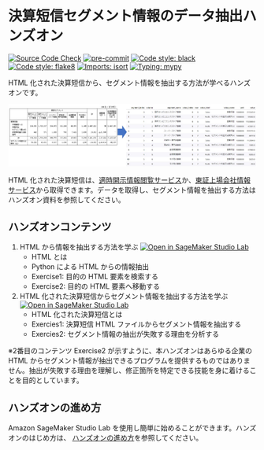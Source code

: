 # 決算短信セグメント情報のデータ抽出ハンズオン

[![Source Code Check](https://github.com/JapanExchangeGroup/FinancialResultsHTML-DataExtraction/actions/workflows/ci.yml/badge.svg)](https://github.com/JapanExchangeGroup/FinancialResultsHTML-DataExtraction/actions/workflows/ci.yml)
[![pre-commit](https://img.shields.io/badge/pre--commit-enabled-brightgreen?logo=pre-commit&logoColor=white)](https://github.com/pre-commit/pre-commit)
[![Code style: black](https://img.shields.io/badge/code%20style-black-000000.svg)](https://github.com/psf/black)
[![Code style: flake8](https://img.shields.io/badge/code%20style-flake8-black)](https://github.com/PyCQA/flake8)
[![Imports: isort](https://img.shields.io/badge/%20imports-isort-%231674b1?style=flat&labelColor=ef8336)](https://pycqa.github.io/isort/)
[![Typing: mypy](https://img.shields.io/badge/typing-mypy-blue)](https://github.com/python/mypy)


HTML 化された決算短信から、セグメント情報を抽出する方法が学べるハンズオンです。

![top.jpg](notebooks/images/top.jpg)

HTML 化された決算短信は、[適時開示情報閲覧サービス](https://www.release.tdnet.info/inbs/I_main_00.html)か、[東証上場会社情報サービス](https://www.jpx.co.jp/listing/co-search/index.html)から取得できます。データを取得し、セグメント情報を抽出する方法はハンズオン資料を参照してください。

## ハンズオンコンテンツ

1. HTML から情報を抽出する方法を学ぶ [![Open in SageMaker Studio Lab](https://studiolab.sagemaker.aws/studiolab.svg)](https://studiolab.sagemaker.aws/import/github/JapanExchangeGroup/FinancialResultsHTML-DataExtraction/blob/main/notebooks/01_how_to_extract_from_html.ipynb)
   * HTML とは
   * Python による HTML からの情報抽出
   * Exercise1: 目的の HTML 要素を検索する
   * Exercise2: 目的の HTML 要素へ移動する
2. HTML 化された決算短信からセグメント情報を抽出する方法を学ぶ  [![Open in SageMaker Studio Lab](https://studiolab.sagemaker.aws/studiolab.svg)](https://studiolab.sagemaker.aws/import/github/JapanExchangeGroup/FinancialResultsHTML-DataExtraction/blob/main/notebooks/02_how_to_extract_segment_data_from_html.ipynb)
   * HTML 化された決算短信とは
   * Exercies1: 決算短信 HTML ファイルからセグメント情報を抽出する
   * Exercies2: セグメント情報の抽出が失敗する理由を分析する

※2番目のコンテンツ Exercise2 が示すように、本ハンズオンはあらゆる企業の HTML からセグメント情報が抽出できるプログラムを提供するものではありません。抽出が失敗する理由を理解し、修正箇所を特定できる技能を身に着けることを目的としています。

## ハンズオンの進め方

Amazon SageMaker Studio Lab を使用し簡単に始めることができます。ハンズオンのはじめ方は、 [ハンズオンの進め方](docs/README_usage.md)を参照してください。 
